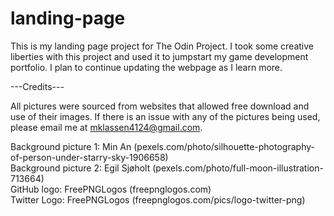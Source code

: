 # landing-page
This is my landing page project for The Odin Project. I took some creative liberties with this project and used it to jumpstart my game development portfolio. I plan to continue updating the webpage as I learn more.


---Credits---

All pictures were sourced from websites that allowed free download and use of their images. If there is an issue with any of the pictures being used, please email me at mklassen4124@gmail.com.


Background picture 1: Min An (pexels.com/photo/silhouette-photography-of-person-under-starry-sky-1906658)  
Background picture 2: Egil Sjøholt (pexels.com/photo/full-moon-illustration-713664)  
GitHub logo: FreePNGLogos (freepnglogos.com)  
Twitter Logo: FreePNGLogos (freepnglogos.com/pics/logo-twitter-png)
